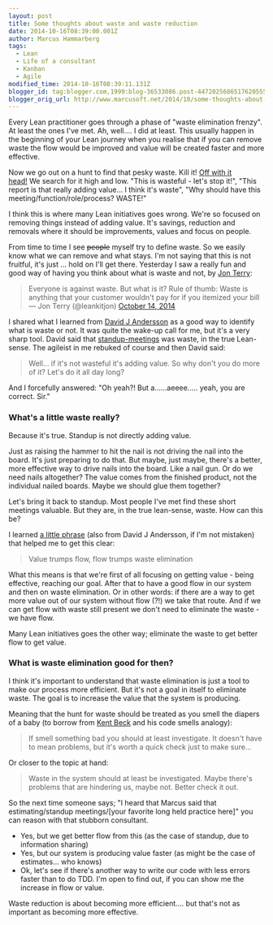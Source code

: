 ```yaml
---
layout: post
title: Some thoughts about waste and waste reduction
date: 2014-10-16T08:39:00.001Z
author: Marcus Hammarberg
tags:
  - Lean
  - Life of a consultant
  - Kanban
  - Agile
modified_time: 2014-10-16T08:39:11.131Z
blogger_id: tag:blogger.com,1999:blog-36533086.post-4472025686517620555
blogger_orig_url: http://www.marcusoft.net/2014/10/some-thoughts-about-waste-and-waste.html
---
```





Every Lean practitioner goes through a phase of "waste elimination
frenzy". At least the ones I've met. Ah, well.... I did at least.
This usually happen in the beginning of your Lean journey when you
realise that if you can remove waste the flow would be improved and
value will be created faster and more effective.

Now we go out on a hunt to find that pesky waste. Kill it!
<a href="https://www.youtube.com/watch?v=Eobuu-IexvI"
target="_blank">Off with it head!</a> We search for it high and low.
"This is wasteful - let's stop it!", "This report is that really adding
value... I think it's waste", "Why should have this
meeting/function/role/process? WASTE!"

I think this is where many Lean initiatives goes wrong. We're so focused
on removing things instead of adding value. It's savings, reduction and
removals where it should be improvements, values and focus on people.

From time to time I see ~~people~~ myself try to define waste. So we
easily know what we can remove and what stays. I'm not saying that this
is not fruitful, it's just ... hold on I'll get there.
Yesterday I saw a really fun and good way of having you think about what
is waste and not, by
<a href="https://twitter.com/leankitjon" target="_blank">Jon Terry</a>:

> Everyone is against waste. But what is it? Rule of thumb: Waste is
> anything that your customer wouldn't pay for if you itemized your
> bill
> — Jon Terry (@leankitjon) [October 14,
> 2014](https://twitter.com/leankitjon/status/521858229954174976)


I shared what I learned from <a
href="https://www.google.com/url?sa=t&amp;rct=j&amp;q=&amp;esrc=s&amp;source=web&amp;cd=1&amp;cad=rja&amp;uact=8&amp;ved=0CCIQFjAA&amp;url=http%3A%2F%2Fwww.djaa.com%2F&amp;ei=_34_VOybOKanmAWv1IBI&amp;usg=AFQjCNGb425WH5zpVzFdP_JnggihXCQVOg&amp;sig2=r4m5fztOX3EWhmk8u5bp3A"
target="_blank">David J Andersson</a> as a good way to identify what is
waste or not. It was quite the wake-up call for me, but it's a very
sharp tool. David said that
<a href="http://martinfowler.com/articles/itsNotJustStandingUp.html"
target="_blank">standup-meetings</a> was waste, in the true Lean-sense.
The agileist in me rebuked of course and then David said:

> Well... if it's not wasteful it's adding value. So why don't you do
> more of it? Let's do it all day long? 

And I forcefully answered: "Oh yeah?! But a......aeeee..... yeah, you
are correct. Sir."

### What's a little waste really?



Because it's true. Standup is not directly adding value. 




Just as raising the hammer to hit the nail is not driving the nail into
the board. It's just preparing to do that. But maybe, just maybe,
there's a better, more effective way to drive nails into the board. Like
a nail gun. Or do we need nails altogether? The value comes from the
finished product, not the individual nailed boards. Maybe we should glue
them together? 






Let's bring it back to standup. Most people I've met find these short
meetings valuable. But they are, in the true lean-sense, waste. How can
this be? 






I learned <a href="http://www.agiledesign.co.uk/tag/lean-thinking"
target="_blank">a little phrase</a> (also from David J Andersson, if I'm
not mistaken) that helped me to get this clear:


> Value trumps flow, flow trumps waste elimination 

What this means is that we're first of all focusing on getting value -
being effective, reaching our goal. After that to have a good flow in
our system and then on waste elimination. Or in other words: if there
are a way to get more value out of our system without flow (?!) we take
that route. And if we can get flow with waste still present we don't
need to eliminate the waste - we have flow.

Many Lean initiatives goes the other way; eliminate the waste to get
better flow to get value.

### What is waste elimination good for then?




I think it's important to understand that waste elimination is just a
tool to make our process more efficient. But it's not a goal in itself
to eliminate waste. The goal is to increase the value that the system is
producing. 






Meaning that the hunt for waste should be treated as you smell the
diapers of a baby (to borrow from
<a href="https://twitter.com/KentBeck" target="_blank">Kent Beck</a> and
his code smells analogy):


> If smell something bad you should at least investigate. It doesn't
> have to mean problems, but it's worth a quick check just to make
> sure...

Or closer to the topic at hand:

> Waste in the system should at least be investigated. Maybe there's
> problems that are hindering us, maybe not. Better check it out. 

So the next time someone says; "I heard that Marcus said that
estimating/standup meetings/\[your favorite long held practice here\]"
you can reason with that stubborn consultant.


-   Yes, but we get better flow from this (as the case of standup, due
    to information sharing)
-   Yes, but our system is producing value faster (as might be the case
    of estimates... who knows)
-   Ok, let's see if there's another way to write our code with less
    errors faster than to do TDD. I'm open to find out, if you can show
    me the increase in flow or value. 


Waste reduction is about becoming more efficient.... but that's not as
important as becoming more effective.

